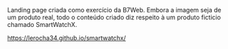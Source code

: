 Landing page criada como exercício da B7Web.
Embora a imagem seja de um produto real, todo o conteúdo criado diz respeito à um produto ficticio chamado SmartWatchX.

https://lerocha34.github.io/smartwatchx/
